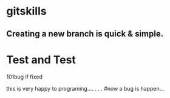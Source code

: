 # gitskills
## Creating a new branch is quick & simple.
# Test and Test
101bug if fixed

this is very happy to programing....
.
.
.
#now a bug is happen...

